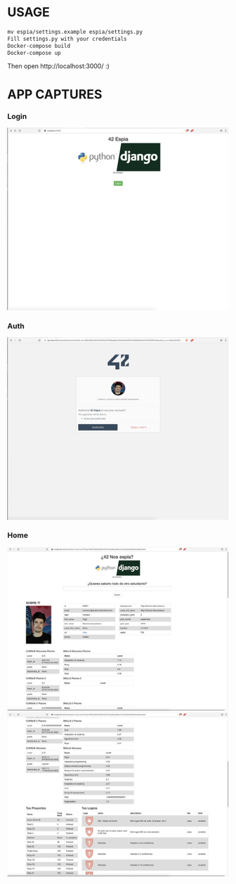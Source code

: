 # USAGE

```shell
mv espia/settings.example espia/settings.py 
Fill settings.py with your credentials
Docker-compose build
Docker-compose up
```
Then open http://localhost:3000/ :)
# APP CAPTURES
### Login
![Login](https://github.com/InigoRomero/42ItTest/blob/main/pyhtonDjango/captures/login.png)
### Auth
![auth](https://github.com/InigoRomero/42ItTest/blob/main/pyhtonDjango/captures/auth.png)
### Home
![home](https://github.com/InigoRomero/42ItTest/blob/main/pyhtonDjango/captures/home.png)
![home](https://github.com/InigoRomero/42ItTest/blob/main/pyhtonDjango/captures/home2.png)